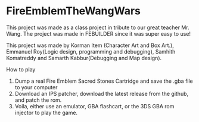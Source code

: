 # FireEmblemTheWangWars
This project was made as a class project in tribute to our great teacher Mr. Wang. The project was made in FEBUILDER since it was super easy to use!

This project was made by Korman Item (Character Art and Box Art.), Emmanuel Roy(Logic design, programming and debugging), Samhith Komatreddy and Samarth Kabbur(Debugging and Map design).

How to play
1. Dump a real Fire Emblem Sacred Stones Cartridge and save the .gba file to your computer
2. Download an IPS patcher, download the latest release from the github, and patch the rom.
3. Voila, either use an emulator, GBA flashcart, or the 3DS GBA rom injector to play the game.
